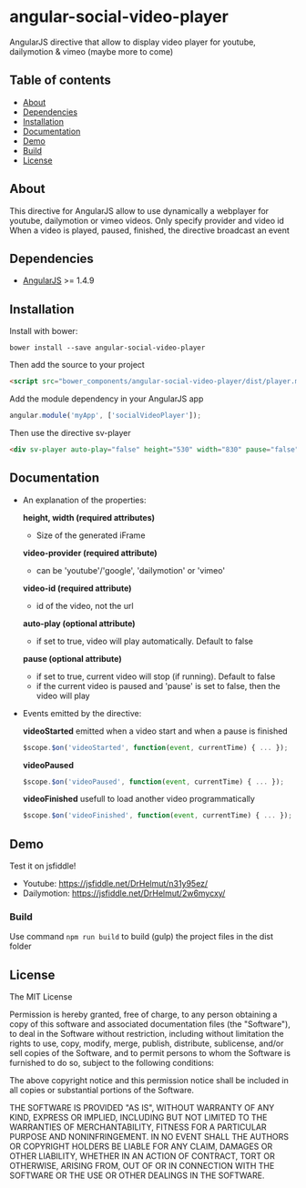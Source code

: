 # angular-social-video-player
AngularJS directive that allow to display video player for youtube, dailymotion &amp; vimeo (maybe more to come)

## Table of contents

- [About](#about)
- [Dependencies](#dependencies)
- [Installation](#installation)
- [Documentation](#documentation)
- [Demo](#demo)
- [Build](#build)
- [License](#licence)

## About

This directive for AngularJS allow to use dynamically a webplayer for youtube, dailymotion or vimeo videos. Only specify provider and video id
When a video is played, paused, finished, the directive broadcast an event

## Dependencies

* [AngularJS](https://angularjs.org/) >= 1.4.9

## Installation

Install with bower:

```
bower install --save angular-social-video-player
```

Then add the source to your project

```html
<script src="bower_components/angular-social-video-player/dist/player.min.js" type="text/javascript"></script>
```

Add the module dependency in your AngularJS app

```javascript
angular.module('myApp', ['socialVideoPlayer']);
```

Then use the directive sv-player
```html
<div sv-player auto-play="false" height="530" width="830" pause="false" video-provider="youtube" video-id="DmFImtgjoWE"></div>
```

## Documentation

- An explanation of the properties:

  **height, width (required attributes)**
  - Size of the generated iFrame

  **video-provider (required attribute)**
  - can be 'youtube'/'google', 'dailymotion' or 'vimeo'

  **video-id (required attribute)**
  - id of the video, not the url

  **auto-play (optional attribute)**
  - if set to true, video will play automatically. Default to false

  **pause (optional attribute)**
  - if set to true, current video will stop (if running). Default to false
  - if the current video is paused and 'pause' is set to false, then the video will play


- Events emitted by the directive:

  **videoStarted** emitted when a video start and when a pause is finished
  ```javascript
  $scope.$on('videoStarted', function(event, currentTime) { ... });
  ```

  **videoPaused**
  ```javascript
  $scope.$on('videoPaused', function(event, currentTime) { ... });
  ```

  **videoFinished** usefull to load another video programmatically
  ```javascript
  $scope.$on('videoFinished', function(event, currentTime) { ... });
  ```

## Demo

Test it on jsfiddle!
* Youtube: https://jsfiddle.net/DrHelmut/n31y95ez/
* Dailymotion: https://jsfiddle.net/DrHelmut/2w6mycxy/

### Build
Use command `npm run build` to build (gulp) the project files in the dist folder

## License

The MIT License

Permission is hereby granted, free of charge, to any person obtaining a copy
of this software and associated documentation files (the "Software"), to deal
in the Software without restriction, including without limitation the rights
to use, copy, modify, merge, publish, distribute, sublicense, and/or sell
copies of the Software, and to permit persons to whom the Software is
furnished to do so, subject to the following conditions:

The above copyright notice and this permission notice shall be included in
all copies or substantial portions of the Software.

THE SOFTWARE IS PROVIDED "AS IS", WITHOUT WARRANTY OF ANY KIND, EXPRESS OR
IMPLIED, INCLUDING BUT NOT LIMITED TO THE WARRANTIES OF MERCHANTABILITY,
FITNESS FOR A PARTICULAR PURPOSE AND NONINFRINGEMENT. IN NO EVENT SHALL THE
AUTHORS OR COPYRIGHT HOLDERS BE LIABLE FOR ANY CLAIM, DAMAGES OR OTHER
LIABILITY, WHETHER IN AN ACTION OF CONTRACT, TORT OR OTHERWISE, ARISING FROM,
OUT OF OR IN CONNECTION WITH THE SOFTWARE OR THE USE OR OTHER DEALINGS IN
THE SOFTWARE.
